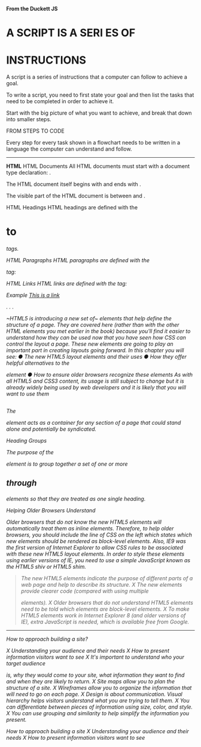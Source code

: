 **From the Duckett JS**
# A SCRIPT IS A SERI ES OF
# INSTRUCTIONS 

A script is a series of instructions that a
computer can follow to achieve a goal. 

To write a script, you need to first
state your goal and then list the
tasks that need to be completed in
order to achieve it. 

Start with the big picture of what
you want to achieve, and break
that down into smaller steps. 


FROM STEPS
TO CODE

Every step for every task shown
in a flowchart needs to be written
in a language the computer can
understand and follow. 

************************************************************************************************************************************************************************
**HTML**
HTML Documents
All HTML documents must start with a document type declaration: <!DOCTYPE html>.

The HTML document itself begins with <html> and ends with </html>.

The visible part of the HTML document is between <body> and </body>.

HTML Headings
HTML headings are defined with the <h1> to <h6> tags.

HTML Paragraphs
HTML paragraphs are defined with the <p> tag:

HTML Links
HTML links are defined with the <a> tag:

Example
<a href="https://www.w3schools.com">This is a link</a>

.
.
.
 
 ~HTML5 is introducing a new set of~
elements that help define the structure of
a page.
They are covered here (rather than with the other HTML
elements you met earlier in the book) because you'll find
it easier to understand how they can be used now that you
have seen how CSS can control the layout a page. These
new elements are going to play an important part in creating
layouts going forward. In this chapter you will see:
● The new HTML5 layout elements and their uses
● How they offer helpful alternatives to the <div> element
● How to ensure older browsers recognize these elements
As with all HTML5 and CSS3 content, its usage is still
subject to change but it is already widely being used by web
developers and it is likely that you will want to use them

## <article>
The <article> element acts as
a container for any section of a
page that could stand alone and
potentially be syndicated.


Heading Groups
<hgroup>

The purpose of the <hgroup>
element is to group together a
set of one or more <h1> through
<h6> elements so that they are
treated as one single heading. 



Helping Older
Browsers Understand

Older browsers that do not
know the new HTML5 elements
will automatically treat them as
inline elements. Therefore, to
help older browsers, you should
include the line of CSS on the
left which states which new
elements should be rendered as
block-level elements.
Also, IE9 was the first version of
Internet Explorer to allow CSS
rules to be associated with these
new HTML5 layout elements.
In order to style these elements
using earlier versions of IE, you
need to use a simple JavaScript
known as the HTML5 shiv or
HTML5 shim. 


>The new HTML5 elements indicate the purpose of
>different parts of a web page and help to describe
>its structure.
>X The new elements provide clearer code (compared
>with using multiple <div> elements).
>X Older browsers that do not understand HTML5
>elements need to be told which elements are
>block-level elements.
>X To make HTML5 elements work in Internet Explorer 8
>(and older versions of IE), extra JavaScript is needed,
>which is available free from Google.

**********************************************************************************************************************************************************************
How to approach building a site?

X Understanding your audience and their needs
X How to present information visitors want to see
X It's important to understand who your target audience



is, why they would come to your site, what information
they want to find and when they are likely to return.
X Site maps allow you to plan the structure of a site.
X Wireframes allow you to organize the information that
will need to go on each page.
X Design is about communication. Visual hierarchy helps
visitors understand what you are trying to tell them.
X You can differentiate between pieces of information
using size, color, and style.
X You can use grouping and similarity to help simplify
the information you present.



How to approach building a site
X Understanding your audience and their needs
X How to present information visitors want to see

